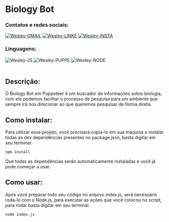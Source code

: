 # Biology Bot


### Contatos e redes sociais:
<div style="display: inline_block">
  <a href="mailto:wesleyara.contato@gmail.com"><img alt="Wesley-GMAIL" src="https://img.shields.io/badge/Gmail-D14836?style=for-the-badge&logo=gmail&logoColor=white"></a>
  <a href="https://www.linkedin.com/in/wesley-gomes-de-araújo-534a66221/"><img alt="Wesley-LINKE" src="https://img.shields.io/badge/LinkedIn-0077B5?style=for-the-badge&logo=linkedin&logoColor=white"></a>
  <a href="https://www.instagram.com/wesleyaraujo_w/"><img alt="Wesley-INSTA" src="https://img.shields.io/badge/Instagram-E4405F?style=for-the-badge&logo=instagram&logoColor=white"></a> 
</div>

### Linguagens:
<div style="display: inline_block;">
  <img align="center" alt="Wesley-JS" src="https://img.shields.io/badge/JavaScript-323330?style=for-the-badge&logo=javascript&logoColor=F7DF1E">
  <img align="center" alt="Wesley-PUPPE" src="https://img.shields.io/badge/Puppeteer-40B5A4?style=for-the-badge&logo=Puppeteer&logoColor=white">
  <img align="center" alt="Wesley-NODE" src="https://img.shields.io/badge/Node.js-339933?style=for-the-badge&logo=nodedotjs&logoColor=white">
</div>
<br>

## Descrição:
O Biology Bot em Puppeteer é um buscador de informações sobre biologia, com ele podemos facilitar o processo de pesquisa para um ambiente que sempre irá nos direcionar ao que queremos pesquisar de forma direta.

## Como instalar:
Para utilizar esse projeto, você precisará copia-lo em sua máquina e instalar todas as dev dependências presentes no package.json, basta digitar em seu terminal:

```
npm install
```

Que todas as dependências serão automaticamente instaladas e você já pode começar a usar.

## Como usar:

Após você preparar todo seu código no arquivo index.js, será necessário roda-lo com o Node.js, para executar as ações que você colocou no script, para rodar basta digitar em seu terminal:

``` 
node index.js
```